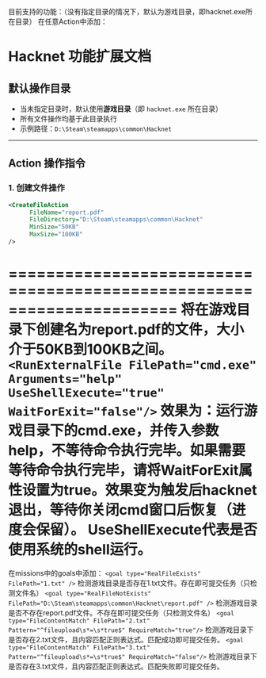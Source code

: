 目前支持的功能：（没有指定目录的情况下，默认为游戏目录，即hacknet.exe所在目录）
在任意Action中添加：
# Hacknet 功能扩展文档

## 默认操作目录
- 当未指定目录时，默认使用**游戏目录**（即 `hacknet.exe` 所在目录）
- 所有文件操作均基于此目录执行
- 示例路径：`D:\Steam\steamapps\common\Hacknet`

---

##  Action 操作指令

### 1.  创建文件操作
```xml
<CreateFileAction 
      FileName="report.pdf" 
      FileDirectory="D:\Steam\steamapps\common\Hacknet" 
      MinSize="50KB" 
      MaxSize="100KB" 
/>
```
======================================================================
将在游戏目录下创建名为report.pdf的文件，大小介于50KB到100KB之间。
```<RunExternalFile FilePath="cmd.exe" Arguments="help" UseShellExecute="true" WaitForExit="false"/>```
效果为：运行游戏目录下的cmd.exe，并传入参数help，不等待命令执行完毕。如果需要等待命令执行完毕，请将WaitForExit属性设置为true。效果变为触发后hacknet退出，等待你关闭cmd窗口后恢复（进度会保留）。
UseShellExecute代表是否使用系统的shell运行。
=======================================================================
在missions中的goals中添加：
```<goal type="RealFileExists" FilePath="1.txt" />```
检测游戏目录是否存在1.txt文件。存在即可提交任务（只检测文件名）
```<goal type="RealFileNotExists" FilePath="D:\Steam\steamapps\common\Hacknet\report.pdf" />```
检测游戏目录是否不存在report.pdf文件。不存在即可提交任务（只检测文件名）
```<goal type="FileContentMatch" FilePath="2.txt" Pattern="^fileupload\s*=\s*true$" RequireMatch="true"/>```
检测游戏目录下是否存在2.txt文件，且内容匹配正则表达式。匹配成功即可提交任务。
```<goal type="FileContentMatch" FilePath="3.txt" Pattern="^fileupload\s*=\s*true$" RequireMatch="false"/>```
检测游戏目录下是否存在3.txt文件，且内容匹配正则表达式。匹配失败即可提交任务。
